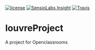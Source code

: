 [![license](https://img.shields.io/github/license/mashape/apistatus.svg)](https://github.com/Sylvestrecao/louvreProject)
[![SensioLabs Insight](https://img.shields.io/sensiolabs/i/45afb680-d4e6-4e66-93ea-bcfa79eb8a87.svg)](https://github.com/Sylvestrecao/louvreProject)
[![Travis](https://img.shields.io/travis/rust-lang/rust.svg)](https://github.com/Sylvestrecao/louvreProject)
# louvreProject
A project for Openclassrooms
